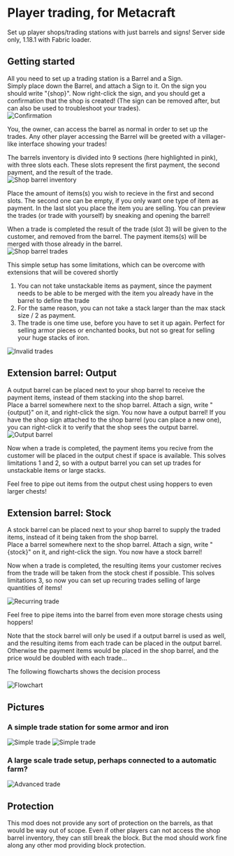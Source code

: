 # Player trading, for Metacraft
Set up player shops/trading stations with just barrels and signs!
Server side only, 1.18.1 with Fabric loader.

## Getting started
All you need to set up a trading station is a Barrel and a Sign.  
Simply place down the Barrel, and attach a Sign to it. On the sign you should write "{shop}". Now right-click the sign, and you should get a confirmation that the shop is created! (The sign can be removed after, but can also be used to troubleshoot your trades).  
![Confirmation](github/pictures/shop_create.png)

You, the owner, can access the barrel as normal in order to set up the trades. Any other player accessing the Barrel will be greeted with a villager-like interface showing your trades!  

The barrels inventory is divided into 9 sections (here highlighted in pink), with three slots each. These slots represent the first payment, the second payment, and the result of the trade.  
![Shop barrel inventory](github/pictures/shop_inventory.png)

Place the amount of items(s) you wish to recieve in the first and second slots. The second one can be empty, if you only want one type of item as payment. In the last slot you place the item you are selling. You can preview the trades (or trade with yourself) by sneaking and opening the barrel!

When a trade is completed the result of the trade (slot 3) will be given to the customer, and removed from the barrel. The payment items(s) will be merged with those already in the barrel.  
![Shop barrel trades](github/pictures/shop_trades.png)

This simple setup has some limitations, which can be overcome with extensions that will be covered shortly  
1. You can not take unstackable items as payment, since the payment needs to be able to be merged with the item you already have in the barrel to define the trade
2. For the same reason, you can not take a stack larger than the max stack size / 2 as payment.
3. The trade is one time use, before you have to set it up again. Perfect for selling armor pieces or enchanted books, but not so great for selling your huge stacks of iron.  

![Invalid trades](github/pictures/invalid_trades.png)


## Extension barrel: Output
A output barrel can be placed next to your shop barrel to receive the payment items, instead of them stacking into the shop barrel.  
Place a barrel somewhere next to the shop barrel. Attach a sign, write "{output}" on it, and right-click the sign. You now have a output barrel! If you have the shop sign attached to the shop barrel (you can place a new one), you can right-click it to verify that the shop sees the output barrel.  
![Output barrel](github/pictures/output_create.png)

Now when a trade is completed, the payment items you recive from the customer will be placed in the output chest if space is available. This solves limitations 1 and 2, so with a output barrel you can set up trades for unstackable items or large stacks.

Feel free to pipe out items from the output chest using hoppers to even larger chests!

## Extension barrel: Stock
A stock barrel can be placed next to your shop barrel to supply the traded items, instead of it being taken from the shop barrel.  
Place a barrel somewhere next to the shop barrel. Attach a sign, write "{stock}" on it, and right-click the sign. You now have a stock barrel!

Now when a trade is completed, the resulting items your customer recives from the trade will be taken from the stock chest if possible. This solves limitations 3, so now you can set up recuring trades selling of large quantities of items!

![Recurring trade](github/pictures/stock_trade.gif)

Feel free to pipe items into the barrel from even more storage chests using hoppers!

Note that the stock barrel will only be used if a output barrel is used as well, and the resulting items from each trade can be placed in the output barrel. Otherwise the payment items would be placed in the shop barrel, and the price would be doubled with each trade...

The following flowcharts shows the decision process

![Flowchart](github/pictures/flowchart.png)

## Pictures

### A simple trade station for some armor and iron  
![Simple trade](github/pictures/example_simple_barrel.png)
![Simple trade](github/pictures/example_simple.png)


### A large scale trade setup, perhaps connected to a automatic farm?  
![Advanced trade](github/pictures/example_advanced.png)


## Protection
This mod does not provide any sort of protection on the barrels, as that would be way out of scope. Even if other players can not access the shop barrel inventory, they can still break the block. 
But the mod should work fine along any other mod providing block protection.
